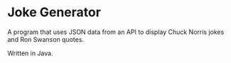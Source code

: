 # Joke Generator
A program that uses JSON data from an API to display Chuck Norris jokes and Ron Swanson quotes.

Written in Java.

